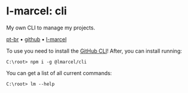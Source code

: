 # l-marcel: cli

My own CLI to manage my projects.

[pt-br](https://github.com/L-Marcel/cli/blob/master/README.md) • [github](https://github.com/L-Marcel/cli) • [l-marcel](https://github.com/L-Marcel)

To use you need to install the [GitHub CLI](https://cli.github.com/)! After, you can install running:
```
C:\root> npm i -g @lmarcel/cli
```

You can get a list of all current commands:
```
C:\root> lm --help
```